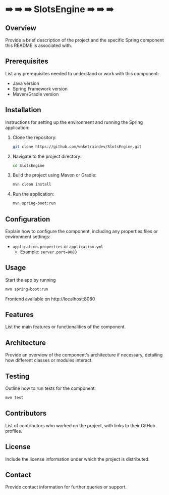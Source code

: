 # ⇛ ⇛ ⇛ SlotsEngine ⇛ ⇛ ⇛

## Overview

Provide a brief description of the project and the specific Spring component this README is associated with.

## Prerequisites

List any prerequisites needed to understand or work with this component:

- Java version
- Spring Framework version
- Maven/Gradle version

## Installation

Instructions for setting up the environment and running the Spring application:

1. Clone the repository:
   ```bash
   git clone https://github.com/waketraindev/SlotsEngine.git
   ```
2. Navigate to the project directory:
   ```bash
   cd SlotsEngine
   ```
3. Build the project using Maven or Gradle:
   ```bash
   mvn clean install
   ```
4. Run the application:
   ```bash
   mvn spring-boot:run
   ```

## Configuration

Explain how to configure the component, including any properties files or environment settings:

- `application.properties` or `application.yml`
    - Example: `server.port=8080`

## Usage

Start the app by running

   ```bash
   mvn spring-boot:run
   ```

Frontend available on http://localhost:8080

## Features

List the main features or functionalities of the component.

## Architecture

Provide an overview of the component's architecture if necessary, detailing how different classes or modules interact.

## Testing

Outline how to run tests for the component:

```bash
mvn test
```

## Contributors

List of contributors who worked on the project, with links to their GitHub profiles.

## License

Include the license information under which the project is distributed.

## Contact

Provide contact information for further queries or support.